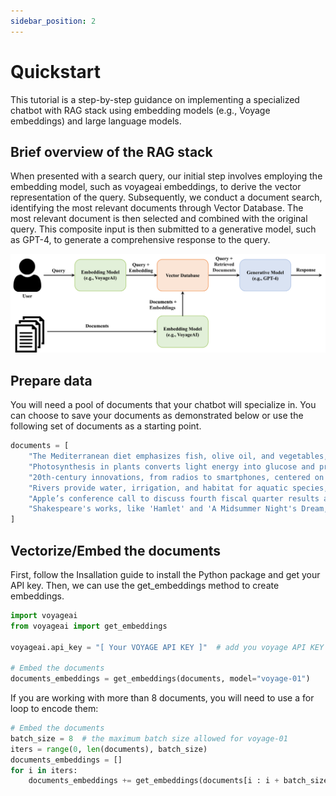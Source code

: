 ```yaml
---
sidebar_position: 2
---
```


# Quickstart

This tutorial is a step-by-step guidance on implementing a specialized chatbot with RAG stack using embedding models (e.g., Voyage embeddings) and large language models.

## Brief overview of the RAG stack

When presented with a search query, our initial step involves employing the embedding model, such as voyageai embeddings, to derive the vector representation of the query. Subsequently, we conduct a document search, identifying the most relevant documents through Vector Database. The most relevant document is then selected and combined with the original query. This composite input is then submitted to a generative model, such as GPT-4, to generate a comprehensive response to the query.

![](./img/rag.arch.png)

## Prepare data

You will need a pool of documents that your chatbot will specialize in. You can choose to save your documents as demonstrated below or use the following set of documents as a starting point.

```python "
documents = [
    "The Mediterranean diet emphasizes fish, olive oil, and vegetables, believed to reduce chronic diseases.",
    "Photosynthesis in plants converts light energy into glucose and produces essential oxygen.",
    "20th-century innovations, from radios to smartphones, centered on electronic advancements.",
    "Rivers provide water, irrigation, and habitat for aquatic species, vital for ecosystems.",
    "Apple’s conference call to discuss fourth fiscal quarter results and business updates is scheduled for Thursday, November 2, 2023 at 2:00 p.m. PT / 5:00 p.m. ET.",
    "Shakespeare's works, like 'Hamlet' and 'A Midsummer Night's Dream,' endure in literature."
]
```

## Vectorize/Embed the documents

First, follow the Insallation guide to install the Python package and get your API key. Then, we can use the get_embeddings method to create embeddings.

```python "
import voyageai 
from voyageai import get_embeddings

voyageai.api_key = "[ Your VOYAGE API KEY ]"  # add you voyage API KEY

# Embed the documents
documents_embeddings = get_embeddings(documents, model="voyage-01")

```

If you are working with more than 8 documents, you will need to use a for loop to encode them:

```python "
# Embed the documents
batch_size = 8  # the maximum batch size allowed for voyage-01
iters = range(0, len(documents), batch_size)
documents_embeddings = []
for i in iters:
    documents_embeddings += get_embeddings(documents[i : i + batch_size], batch_size=batch_size, model="voyage-01")

```